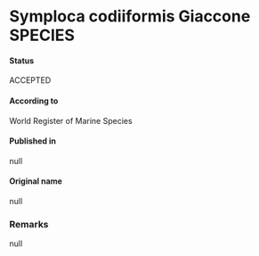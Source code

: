 # Symploca codiiformis Giaccone SPECIES

#### Status
ACCEPTED

#### According to
World Register of Marine Species

#### Published in
null

#### Original name
null

### Remarks
null